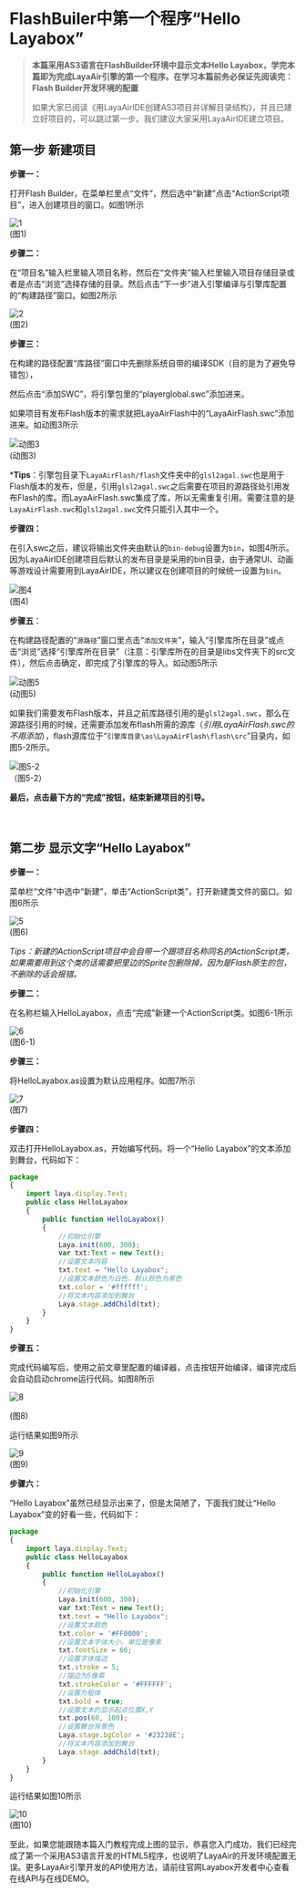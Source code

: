 # FlashBuiler中第一个程序“Hello Layabox”

> **本篇采用AS3语言在FlashBuilder环境中显示文本Hello Layabox，学完本篇即为完成LayaAir引擎的第一个程序。在学习本篇前务必保证先阅读完：Flash Builder开发环境的配置**
>
> 如果大家已阅读《用LayaAirIDE创建AS3项目并详解目录结构》，并且已建立好项目的，可以跳过第一步。我们建议大家采用LayaAirIDE建立项目。
>



## 第一步 新建项目

**步骤一：**

打开Flash Builder，在菜单栏里点“文件”，然后选中“新建”点击“ActionScript项目”，进入创建项目的窗口。如图1所示

![1](img/1.jpg)<br />
(图1)



**步骤二：**

在“项目名”输入栏里输入项目名称，然后在“文件夹”输入栏里输入项目存储目录或者是点击“浏览”选择存储的目录。然后点击“下一步”进入引擎编译与引擎库配置的“构建路径”窗口。如图2所示

![2](img/2.jpg)<br />
(图2)



**步骤三：**

在构建的路径配置“库路径”窗口中先删除系统自带的编译SDK（目的是为了避免导错包），

然后点击“添加SWC”，将引擎包里的“playerglobal.swc”添加进来。

如果项目有发布Flash版本的需求就把LayaAirFlash中的“LayaAirFlash.swc”添加进来。如动图3所示

![动图3](img/3.gif) <br /> (动图3)



***Tips**：引擎包目录下`LayaAirFlash/flash`文件夹中的`glsl2agal.swc`也是用于Flash版本的发布，但是，引用`glsl2agal.swc`之后需要在项目的源路径处引用发布Flash的库。而LayaAirFlash.swc集成了库，所以无需重复引用。需要注意的是`LayaAirFlash.swc`和`glsl2agal.swc`文件只能引入其中一个。



**步骤四：**

在引入swc之后，建议将输出文件夹由默认的`bin-debug`设置为`bin`，如图4所示。因为LayaAirIDE创建项目后默认的发布目录是采用的bin目录，由于通常UI、动画等游戏设计需要用到LayaAirIDE，所以建议在创建项目的时候统一设置为`bin`。

![图4](img/4.png) <br /> (图4)



**步骤五**：

在构建路径配置的“`源路径`”窗口里点击“`添加文件夹`”，输入“引擎库所在目录”或点击“浏览”选择“引擎库所在目录”（注意：引擎库所在的目录是libs文件夹下的src文件），然后点击确定，即完成了引擎库的导入。如动图5所示

![动图5](img/5.gif) <br /> (动图5)

如果我们需要发布Flash版本，并且之前库路径引用的是`glsl2agal.swc`，那么在源路径引用的时候，还需要添加发布flash所需的源库（*引用LayaAirFlash.swc的不用添加*），flash源库位于“`引擎库目录\as\LayaAirFlash\flash\src`”目录内，如图5-2所示。

![图5-2](img/5-2.png) <br /> （图5-2）



**最后，点击最下方的“完成”按钮，结束新建项目的引导。**

　　



## 第二步 显示文字“Hello Layabox”

**步骤一：**

菜单栏“文件”中选中“新建”，单击“ActionScript类”，打开新建类文件的窗口。如图6所示

![5](img/5.jpg)<br /> (图6)



*Tips：新建的ActionScript项目中会自带一个跟项目名称同名的ActionScript类，如果需要用到这个类的话需要把里边的Sprite包删除掉，因为是Flash原生的包，不删除的话会报错。*



**步骤二：**

在名称栏输入HelloLayabox，点击“完成”新建一个ActionScript类。如图6-1所示

![6](img/6.jpg)<br />
(图6-1)



**步骤三：**

将HelloLayabox.as设置为默认应用程序。如图7所示

![7](img/7.jpg)<br />
(图7)



**步骤四：**

双击打开HelloLayabox.as，开始编写代码。将一个“Hello Layabox”的文本添加到舞台，代码如下：

```typescript
package
{
	import laya.display.Text;
	public class HelloLayabox
	{
		public function HelloLayabox()
		{
			//初始化引擎
			Laya.init(600, 300);
			var txt:Text = new Text();
			//设置文本内容
			txt.text = "Hello Layabox";
			//设置文本颜色为白色，默认颜色为黑色
			txt.color = '#ffffff';
			//将文本内容添加到舞台 
			Laya.stage.addChild(txt);
		}
	}
}
```



**步骤五：**

完成代码编写后，使用之前文章里配置的编译器，点击按钮开始编译，编译完成后会自动启动chrome运行代码。如图8所示

![8](img/8.jpg) <br />

(图8)


运行结果如图9所示

![9](img/9.jpg)<br />
(图9)



**步骤六：**

“Hello Layabox”虽然已经显示出来了，但是太简陋了，下面我们就让“Hello Layabox”变的好看一些，代码如下：

```typescript
package
{
	import laya.display.Text;
	public class HelloLayabox
	{
		public function HelloLayabox()
		{
			//初始化引擎
			Laya.init(600, 300);
			var txt:Text = new Text();
			txt.text = "Hello Layabox";
			//设置文本颜色   
			txt.color = '#FF0000';
			//设置文本字体大小，单位是像素   
			txt.fontSize = 66;
			//设置字体描边   
			txt.stroke = 5;
			//描边为5像素   
			txt.strokeColor = '#FFFFFF';
			//设置为粗体   
			txt.bold = true;
			//设置文本的显示起点位置X,Y   
			txt.pos(60, 100);
			//设置舞台背景色   
			Laya.stage.bgColor = '#23238E';
			//将文本内容添加到舞台   
			Laya.stage.addChild(txt);
		}
	}
}
```



运行结果如图10所示

![10](img/10.jpg)<br />
(图10)



至此，如果您能跟随本篇入门教程完成上图的显示，恭喜您入门成功，我们已经完成了第一个采用AS3语言开发的HTML5程序，也说明了LayaAir的开发环境配置无误。更多LayaAir引擎开发的API使用方法，请前往官网Layabox开发者中心查看在线API与在线DEMO。
